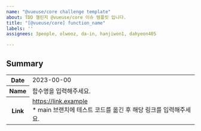 ```yaml
---
name: "@vueuse/core challenge template"
about: TDD 챌린지 @vueuse/core 이슈 템플릿 입니다.
title: "[@vueuse/core] function_name"
labels: ''
assignees: 3people, olwooz, da-in, hanjiwon1, dahyeon405

---
```


## Summary
<table>
  <tr>
    <th>Date</th>
    <td>2023-00-00</td>
  </tr>
  <tr>
    <th>Name</th>
    <td>함수명을 입력해주세요.</td>
  </tr>
  <tr>
    <th>Link</th>
    <td>
      <a href='https://link.example' >https://link.example</a><br/>
      * main 브랜치에 테스트 코드를 옮긴 후 해당 링크를 입력해주세요.
    </td>
  </tr>
</table>
